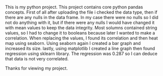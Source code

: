 This is my python project.
This project contains core python pandas concepts. 
First of all after uploading the file i checked the data type, then if there are any nulls in the data frame. 
In my case there were no nulls so I did not do anything with it, but if there were any nulls I would have changed it with mean values to keep the data integrity. 
Most solumns contained string values, so I had to change it to booleans because later I wanted to make a correlation. 
When replacing the values, I found its correlation and then heat map using seaborn. 
Using seaborn again I created a bar graph and increased its size. 
lastly, using matplotlib I created a line graph then found regression using sklearn library.
The regression was 0.287 so I can deduce that data is not very correlated. 

Thanks for viewing my project. 
